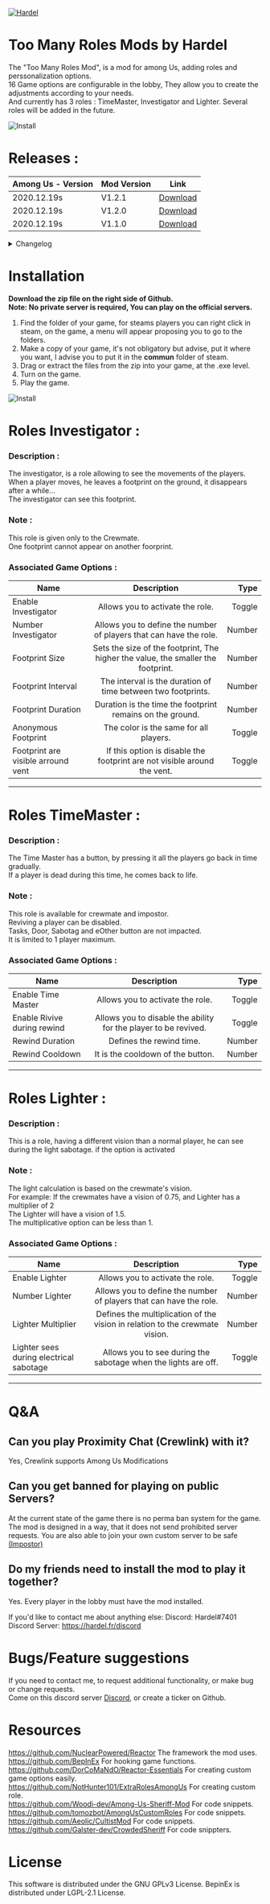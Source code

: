 [![Hardel](https://discord.com/assets/192cb9459cbc0f9e73e2591b700f1857.svg)](https://discord.gg/AP9axbXXNC)

# Too Many Roles Mods by Hardel

The "Too Many Roles Mod", is a mod for among Us, adding roles and perssonalization options.  
16 Game options are configurable in the lobby, They allow you to create the adjustments according to your needs.  
And currently has 3 roles : TimeMaster, Investigator and Lighter.
Several roles will be added in the future.

![Install](https://cdn.discordapp.com/attachments/790517195003527189/813239176412659752/Sans_titre.png)

# Releases :
| Among Us - Version| Mod Version | Link |
|----------|-------------|-----------------|
| 2020.12.19s | V1.2.1 | [Download](https://github.com/Hardel-DW/TooManyRolesMods/releases/download/V1.2.1/Among.Us.-.Too.Many.Roles.Modszip.zip) |
| 2020.12.19s | V1.2.0 | [Download](https://github.com/Hardel-DW/TooManyRolesMods/releases/download/V1.2/Among.Us.-.Too.Many.Roles.Mods.zip) |
| 2020.12.19s | V1.1.0 | [Download](https://github.com/Hardel-DW/TooManyRolesMods/releases/download/V1.1/Among.Us.-.ToManyRolesMods.zip) |
<details>
  <summary>Changelog</summary>
    <h2>Version 1.2.1</h2>
    <h3>Feature :</h3>
    <p>Added discord to PinkTracker.</p>
    <h3>Bug Correction :</h3>
    <p>  "Server didn't respond to modded handshake" was fixed</p>
</details>

# Installation
**Download the zip file on the right side of Github.**  
**Note: No private server is required, You can play on the official servers.**  
1. Find the folder of your game, for steams players you can right click in steam, on the game, a menu will appear proposing you to go to the folders.
2. Make a copy of your game, it's not obligatory but advise, put it where you want, I advise you to put it in the __commun__ folder of steam.
3. Drag or extract the files from the zip into your game, at the .exe level.
4. Turn on the game.
5. Play the game.

![Install](https://i.imgur.com/pvBAyZN.png)

# Roles Investigator :
 
### Description :
The investigator, is a role allowing to see the movements of the players.  
When a player moves, he leaves a footprint on the ground, it disappears after a while...  
The investigator can see this footprint.

### Note :
This role is given only to the Crewmate.  
One footprint cannot appear on another foorprint.

### Associated Game Options :
| Name | Description | Type |
|----------|:-------------:|------:|
| Enable Investigator | Allows you to activate the role. | Toggle |
| Number Investigator | Allows you to define the number of players that can have the role. | Number |
| Footprint Size | Sets the size of the footprint, The higher the value, the smaller the footprint.| Number |
| Footprint Interval | The interval is the duration of time between two footprints. | Number |
| Footprint Duration | Duration is the time the footprint remains on the ground. | Number |
| Anonymous Footprint | The color is the same for all players. | Toggle |
| Footprint are visible arround vent | If this option is disable the footprint are not visible around the vent. | Toggle |

-----------------------

# Roles TimeMaster :
### Description :
The Time Master has a button, by pressing it all the players go back in time gradually.  
If a player is dead during this time, he comes back to life.

### Note :
This role is available for crewmate and impostor.  
Reviving a player can be disabled.  
Tasks, Door, Sabotag and eOther button are not impacted.  
It is limited to 1 player maximum.

### Associated Game Options :
| Name | Description | Type |
|----------|:-------------:|------:|
| Enable Time Master | Allows you to activate the role. | Toggle |
| Enable Rivive during rewind | Allows you to disable the ability for the player to be revived. | Toggle |
| Rewind Duration | Defines the rewind time.| Number |
| Rewind Cooldown | It is the cooldown of the button.| Number |

---------------------------

# Roles Lighter :
### Description :
This is a role, having a different vision than a normal player, he can see during the light sabotage. if the option is activated 

### Note :
The light calculation is based on the crewmate's vision.  
For example: If the crewmates have a vision of 0.75, and Lighter has a multiplier of 2  
The Lighter will have a vision of 1.5.  
The multiplicative option can be less than 1.  

### Associated Game Options :
| Name | Description | Type |
|----------|:-------------:|------:|
| Enable Lighter | Allows you to activate the role. | Toggle |
| Number Lighter | Allows you to define the number of players that can have the role. | Number |
| Lighter Multiplier | Defines the multiplication of the vision in relation to the crewmate vision. | Number |
| Lighter sees during electrical sabotage | Allows you to see during the sabotage when the lights are off. | Toggle |

---------------

# Q&A
## Can you play Proximity Chat (Crewlink) with it?
Yes, Crewlink supports Among Us Modifications

## Can you get banned for playing on public Servers?
At the current state of the game there is no perma ban system for the game. The mod is designed in a way, that it does not send prohibited server requests. You are also able to join your own custom server to be safe [(Impostor)](https://github.com/Impostor/Impostor)

## Do my friends need to install the mod to play it together?
Yes. Every player in the lobby must have the mod installed.

If you'd like to contact me about anything else:
Discord: Hardel#7401
Discord Server: https://hardel.fr/discord

# Bugs/Feature suggestions
If you need to contact me, to request additional functionality, or make bug or change requests.  
Come on this discord server [Discord](https://discord.gg/s2TgC8Uj), or create a ticker on Github.

# Resources
https://github.com/NuclearPowered/Reactor The framework the mod uses.  
https://github.com/BepInEx For hooking game functions.  
https://github.com/DorCoMaNdO/Reactor-Essentials For creating custom game options easily.  
https://github.com/NotHunter101/ExtraRolesAmongUs For creating custom role.  
https://github.com/Woodi-dev/Among-Us-Sheriff-Mod For code snippets.  
https://github.com/tomozbot/AmongUsCustomRoles For code snippets.  
https://github.com/Aeolic/CultistMod For code snippets.  
https://github.com/Galster-dev/CrowdedSheriff For code snippters.  

# License
This software is distributed under the GNU GPLv3 License. BepinEx is distributed under LGPL-2.1 License.
